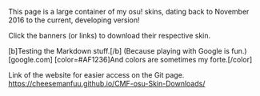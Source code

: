 This page is a large container of my osu! skins, dating back to November 2016 to the current, developing version!

Click the banners (or links) to download their respective skin.

[b]Testing the Markdown stuff.[/b]
(Because playing with Google is fun.)[google.com]
[color=#AF1236]And colors are sometimes my forte.[/color]

Link of the website for easier access on the Git page. https://cheesemanfuu.github.io/CMF-osu-Skin-Downloads/